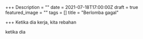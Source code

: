 +++
Description = ""
date = 2021-07-18T17:00:00Z
draft = true
featured_image = ""
tags = []
title = "Berlomba gagal"

+++
Ketika dia kerja, kita rebahan

ketika dia 